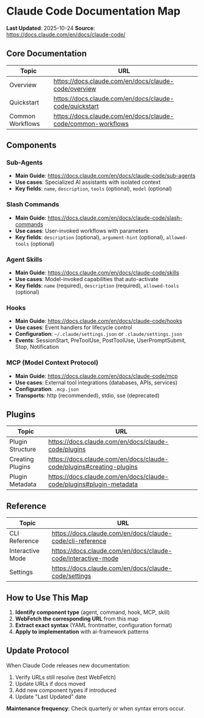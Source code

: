 # Claude Code Documentation Map

**Last Updated**: 2025-10-24
**Source**: https://docs.claude.com/en/docs/claude-code/

## Core Documentation

| Topic            | URL                                                          |
| ---------------- | ------------------------------------------------------------ |
| Overview         | https://docs.claude.com/en/docs/claude-code/overview         |
| Quickstart       | https://docs.claude.com/en/docs/claude-code/quickstart       |
| Common Workflows | https://docs.claude.com/en/docs/claude-code/common-workflows |

## Components

### Sub-Agents

- **Main Guide**: https://docs.claude.com/en/docs/claude-code/sub-agents
- **Use cases**: Specialized AI assistants with isolated context
- **Key fields**: `name`, `description`, `tools` (optional), `model` (optional)

### Slash Commands

- **Main Guide**: https://docs.claude.com/en/docs/claude-code/slash-commands
- **Use cases**: User-invoked workflows with parameters
- **Key fields**: `description` (optional), `argument-hint` (optional), `allowed-tools` (optional)

### Agent Skills

- **Main Guide**: https://docs.claude.com/en/docs/claude-code/skills
- **Use cases**: Model-invoked capabilities that auto-activate
- **Key fields**: `name` (required), `description` (required), `allowed-tools` (optional)

### Hooks

- **Main Guide**: https://docs.claude.com/en/docs/claude-code/hooks
- **Use cases**: Event handlers for lifecycle control
- **Configuration**: `~/.claude/settings.json` or `.claude/settings.json`
- **Events**: SessionStart, PreToolUse, PostToolUse, UserPromptSubmit, Stop, Notification

### MCP (Model Context Protocol)

- **Main Guide**: https://docs.claude.com/en/docs/claude-code/mcp
- **Use cases**: External tool integrations (databases, APIs, services)
- **Configuration**: `.mcp.json`
- **Transports**: http (recommended), stdio, sse (deprecated)

## Plugins

| Topic            | URL                                                                  |
| ---------------- | -------------------------------------------------------------------- |
| Plugin Structure | https://docs.claude.com/en/docs/claude-code/plugins                  |
| Creating Plugins | https://docs.claude.com/en/docs/claude-code/plugins#creating-plugins |
| Plugin Metadata  | https://docs.claude.com/en/docs/claude-code/plugins#plugin-metadata  |

## Reference

| Topic            | URL                                                          |
| ---------------- | ------------------------------------------------------------ |
| CLI Reference    | https://docs.claude.com/en/docs/claude-code/cli-reference    |
| Interactive Mode | https://docs.claude.com/en/docs/claude-code/interactive-mode |
| Settings         | https://docs.claude.com/en/docs/claude-code/settings         |

## How to Use This Map

1. **Identify component type** (agent, command, hook, MCP, skill)
2. **WebFetch the corresponding URL** from this map
3. **Extract exact syntax** (YAML frontmatter, configuration format)
4. **Apply to implementation** with ai-framework patterns

## Update Protocol

When Claude Code releases new documentation:

1. Verify URLs still resolve (test WebFetch)
2. Update URLs if docs moved
3. Add new component types if introduced
4. Update "Last Updated" date

**Maintenance frequency**: Check quarterly or when syntax errors occur.

